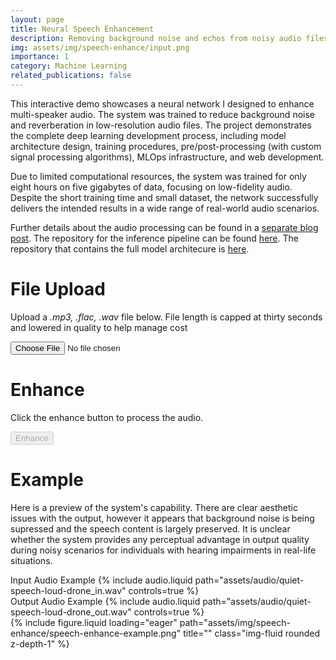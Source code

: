 ```yaml
---
layout: page
title: Neural Speech Enhancement
description: Removing background noise and echos from noisy audio files
img: assets/img/speech-enhance/input.png
importance: 1
category: Machine Learning
related_publications: false
---
```


This interactive demo showcases a neural network I designed to enhance multi-speaker audio. The system was trained to reduce background noise and reverberation in low-resolution audio files. The project demonstrates the complete deep learning development process, including model architecture design, training procedures, pre/post-processing (with custom signal processing algorithms), MLOps infrastructure, and web development.

Due to limited computational resources, the system was trained for only eight hours on five gigabytes of data, focusing on low-fidelity audio. Despite the short training time and small dataset, the network successfully delivers the intended results in a wide range of real-world audio scenarios.

Further details about the audio processing can be found in a [separate blog post](https://n-reeves.github.io/blog/2025/speech-enhancement-network/). The repository for the inference pipeline can be found [here](https://github.com/n-reeves/speech-enhancement-endpoint). The repository that contains the full model architecure is [here](https://github.com/n-reeves/source-separation).

# File Upload

Upload a _.mp3, .flac, .wav_ file below. File length is capped at thirty seconds and lowered in quality to help manage cost

<div>
    <input type="file" id="upload" accept=".mp3, .wav, .flac" />
    <div id="error" style="color: red; margin-top: 10px;"></div>
    <audio id="input-audio" controls style="display: none; margin-top: 10px;"></audio>
    <a id="input-download" style="display: none; margin-top: 10px;">Download Resampled Audio</a>
</div>

<script>
//event listener for upload button
document.getElementById('upload').addEventListener('change', function (event) {
    const file = event.target.files[0];
    const errorElement = document.getElementById('error');
    const inputAudioPlayer = document.getElementById('input-audio');
    const outputAudioPlayer = document.getElementById('output-audio');
    const enhanceButton = document.getElementById('enhance-button');

    if (!file) return;

    const audioObjectUrl = URL.createObjectURL(file);
    const tempAudio = new Audio(audioObjectUrl);

    // Revoke old src if it exists
    if (inputAudioPlayer.src) {
        URL.revokeObjectURL(inputAudioPlayer.src);
        inputAudioPlayer.src = ''; // Clear previous src
        inputAudioPlayer.style.display = 'none';
        enhanceButton.disabled = true;
    }
    
    tempAudio.addEventListener('loadedmetadata', async function () {
        // Check the duration of the file
        const duration = tempAudio.duration;

        if (duration > 30.5) {
            errorElement.textContent = `Error: File length is longer than 30 seconds. Uploaded file is ${duration} seconds.`;
            URL.revokeObjectURL(audioObjectUrl);
        } else {
            try {
                const resampledAudioURL = await resampleAudio(file);
                URL.revokeObjectURL(audioObjectUrl);

                inputAudioPlayer.src = resampledAudioURL;
                inputAudioPlayer.style.display = 'block';

                enhanceButton.disabled = false;
                //enhanceButton.value = 'asdaisodhjoaijsd';

                //errorElement.textContent = `${enhanceButton.disabled}`;
                errorElement.textContent = '';

            } catch (err) {
                errorElement.textContent = `Error processing the audio file. ${err}`;
                console.error(err);
            }
        }   
    });
});

async function resampleAudio(file) {
    const desiredSampleRate = 8000;
    const audioContext = new window.AudioContext();
    
     // Decode the audio file
    const arrayBuffer = await file.arrayBuffer();
    const audioBuffer = await audioContext.decodeAudioData(arrayBuffer);

    // If the sample rate matches the desired rate, return the original buffer
    if (audioBuffer.sampleRate === desiredSampleRate) {
        return URL.createObjectURL(file);
    }

    // Resample the audio
    const offlineContext = new OfflineAudioContext(
        audioBuffer.numberOfChannels,
        Math.ceil(audioBuffer.length * desiredSampleRate / audioBuffer.sampleRate),
        desiredSampleRate
    );
    const source = offlineContext.createBufferSource();
    source.buffer = audioBuffer;
    source.connect(offlineContext.destination);
    source.start();

    const resampledBuffer = await offlineContext.startRendering();

    // Encode the resampled buffer to a WAV file
    const wavBlob = encodeWAV(resampledBuffer);
    return URL.createObjectURL(wavBlob);
}

function encodeWAV(audioBuffer) {
    const numberOfChannels = audioBuffer.numberOfChannels;
    const length = audioBuffer.length * numberOfChannels;
    const sampleRate = audioBuffer.sampleRate;
    const buffer = new ArrayBuffer(44 + length * 2);
    const view = new DataView(buffer);

    // Write the WAV container header
    writeString(view, 0, 'RIFF');
    view.setUint32(4, 36 + length * 2, true);
    writeString(view, 8, 'WAVE');
    writeString(view, 12, 'fmt ');
    view.setUint32(16, 16, true);
    view.setUint16(20, 1, true);
    view.setUint16(22, numberOfChannels, true);
    view.setUint32(24, sampleRate, true);
    view.setUint32(28, sampleRate * 4, true);
    view.setUint16(32, numberOfChannels * 2, true);
    view.setUint16(34, 16, true);
    writeString(view, 36, 'data');
    view.setUint32(40, length * 2, true);

    // Write the PCM samples
    const offset = 44;
    const data = new Float32Array(audioBuffer.length * numberOfChannels);
    for (let channel = 0; channel < numberOfChannels; channel++) {
        audioBuffer.copyFromChannel(data.subarray(channel * audioBuffer.length, (channel + 1) * audioBuffer.length), channel);
    }
    for (let i = 0; i < data.length; i++) {
        const sample = Math.max(-1, Math.min(1, data[i]));
        view.setInt16(offset + i * 2, sample < 0 ? sample * 0x8000 : sample * 0x7FFF, true);
    }

    return new Blob([buffer], { type: 'audio/wav' });
}

function writeString(view, offset, string) {
    for (let i = 0; i < string.length; i++) {
        view.setUint8(offset + i, string.charCodeAt(i));
    }
}
</script>
# Enhance

Click the enhance button to process the audio.

<div>
    <input id="enhance-button" type="button" value="Enhance" disabled/>
    <div id="error-enhance" style="color: red; margin-top: 10px;"></div>
    <div id="error-enhance2" style="color: red; margin-top: 10px;"></div>
    <audio id="output-audio" controls style="display: none; margin-top: 10px;"></audio>
    <a id="output-download" style="display: none; margin-top: 10px;">Download Enhanced Audio</a>
</div>

<script>
document.getElementById('enhance-button').addEventListener('click', async function () {
    const inputAudioPlayer = document.getElementById('input-audio');
    const errorElementEnhance = document.getElementById('error-enhance');
    const errorElementEnhance2 = document.getElementById('error-enhance2');

    errorElementEnhance.textContent = "Enhance button clicked!"; // Debugging message

    if (!inputAudioPlayer.src) { 
        errorElementEnhance.textContent = "No audio source found!";
        return;
    }

    try {
        const response = await fetch("https://humble-wrongly-bluebird.ngrok-free.app/ping");
        // const jsonResponse = await response.json();

        // if (jsonResponse.error) {
        //     errorElementEnhance.textContent = `API Error: ${jsonResponse.error}`;
        // } else {
        //     errorElementEnhance.textContent = `Enhancement successful: ${jsonResponse.message}`;
        // }
    } catch (err) {
        errorElementEnhance2.textContent = `Enhance request failed: ${err.message || err}`;
    }
});
</script>


# Example

Here is a preview of the system's capability. There are clear aesthetic issues with the output, however it appears that background noise is being supressed and the speech content is largely preserved. It is unclear whether the system provides any perceptual advantage in output quality during noisy scenarios for individuals with hearing impairments in real-life situations.

<div class="row mt-3">
    <div class="col-sm mt-3 mt-md-0">
        <label for="input-audio-example">Input Audio Example</label>
        {% include audio.liquid path="assets/audio/quiet-speech-loud-drone_in.wav" controls=true %}
    </div>
    <div class="col-sm mt-3 mt-md-0">
        <label for="output-audio-example">Output Audio Example</label>
        {% include audio.liquid path="assets/audio/quiet-speech-loud-drone_out.wav" controls=true %}    
    </div>
</div>


<div class="row">
    <div class="col-sm mt-3 mt-md-0">
        {% include figure.liquid loading="eager" path="assets/img/speech-enhance/speech-enhance-example.png" title="" class="img-fluid rounded z-depth-1" %}
    </div>
</div>